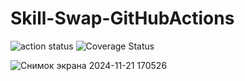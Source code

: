 # Skill-Swap-GitHubActions


![action status](https://github.com/Zhanylmyrza/Skill-Swap-GitHubActions/actions/workflows/github-actions.yaml/badge.svg)
![Coverage Status](https://img.shields.io/endpoint?url=https://gist.githubusercontent.com/Zhanylmyrza/3c81ec8e804b0ea9c040e305a036a806/raw/coverage.json)



![Снимок экрана 2024-11-21 170526](https://github.com/user-attachments/assets/ca5dd484-8976-4ee7-9f11-46e11f432b1d)
